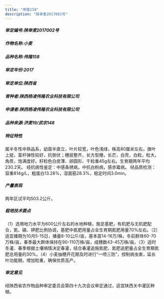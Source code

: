 ```yaml
---
title: "伟隆158"
description: "陕审麦2017002号"
---
```

##### 审定编号:陕审麦2017002号

##### 作物名称:小麦

##### 品种名称:伟隆158

##### 审定年份:2017

##### 审定单位:陕西省

##### 育种者:陕西杨凌伟隆农业科技有限公司

##### 申请者:陕西杨凌伟隆农业科技有限公司

##### 品种来源:济麦19/武农148

##### 特征特性
属半冬性中熟品系，幼苗半直立，叶片较宽，叶色浅绿，株高80厘米左右，旗叶上挺，茎杆弹性较好，抗倒伏；穗层整齐，长方型穗，长芒，白壳，白粒，粒大，角质，饱满度好。籽粒色白皮薄、卵圆形、千粒重45g左右。生育期两年平均230.2天。
经抗病性鉴定：中感条锈病，中抗白粉病，感赤霉病。
经品质检测：容重814g/L，粗蛋白13.28%，湿面筋28.3%，稳定时间3.0min。

##### 产量表现
两年区试平均503.2公斤。

##### 栽培技术要点
（1）选用地力水平为600公斤左右的水地种植，施足基肥，有机肥与无机肥配合，氮、磷、钾肥比例协调，基肥中氮肥用量占全生育期氮肥用量70%左右。（2）适宜播期为10月5-15日，播量8-10公斤/亩，基本苗14-16万/株，冬前群体60-70万株/亩，春季最大群体保持在90-110万株/亩，成穗数43-45万株/亩。（3）适时冬灌、春季根据土壤墒情决定春灌，结合春灌追施氮肥，氮肥追肥量占全生育期氮肥总用量的30%。（4）小麦抽穗开花期及时进行“一喷三防”，控制病虫害，延长叶功能期，增加粒重，确保优质高产。

##### 审定意见
经陕西省农作物品种审定委员会第四十九次会议审定通过，适宜陕西关中灌区种植。
